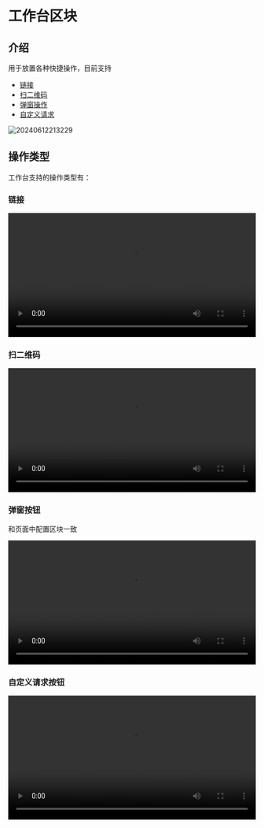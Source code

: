 # 工作台区块

## 介绍

用于放置各种快捷操作，目前支持

- [链接](/handbook/ui/actions/types/link)
- [扫二维码](/handbook/action-qr-scan)
- [弹窗操作](/handbook/action-popup)
- [自定义请求](/handbook/action-custom-request)

![20240612213229](https://static-docs.nocobase.com/20240612213229.png)

## 操作类型

工作台支持的操作类型有：

### 链接

<video width="100%" controls>
  <source src="https://static-docs.nocobase.com/20240612213731_rec_.mp4" type="video/mp4">
</video>

### 扫二维码

<video width="100%" controls>
  <source src="https://static-docs.nocobase.com/20240612214013_rec_.mp4" type="video/mp4">
</video>

### 弹窗按钮

和页面中配置区块一致

<video width="100%" controls>

  <source src="https://static-docs.nocobase.com/20240919163242.mp4" type="video/mp4">
</video>

### 自定义请求按钮

<video width="100%" controls>
  <source src="https://static-docs.nocobase.com/20240919163825.mp4" type="video/mp4">
</video>
